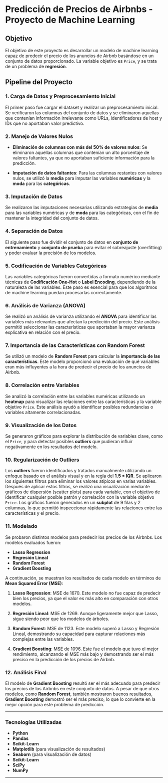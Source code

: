# **Predicción de Precios de Airbnbs - Proyecto de Machine Learning**

## **Objetivo**

El objetivo de este proyecto es desarrollar un modelo de machine learning capaz de predecir el precio de los anuncios de Airbnb basándose en un conjunto de datos proporcionado. La variable objetivo es `Price`, y se trata de un problema de **regresión**.

## **Pipeline del Proyecto**

### **1. Carga de Datos y Preprocesamiento Inicial**

El primer paso fue cargar el dataset y realizar un preprocesamiento inicial. Se verificaron las columnas del conjunto de datos y se eliminaron aquellas que contenían información irrelevante como URLs, identificadores de host y IDs que no aportaban valor predictivo.

### **2. Manejo de Valores Nulos**

- **Eliminación de columnas con más del 50% de valores nulos**: Se eliminaron aquellas columnas que contenían un alto porcentaje de valores faltantes, ya que no aportaban suficiente información para la predicción.
  
- **Imputación de datos faltantes**: Para las columnas restantes con valores nulos, se utilizó la **media** para imputar las variables **numéricas** y la **moda** para las **categóricas**.

### **3. Imputación de Datos**

Se realizaron las imputaciones necesarias utilizando estrategias de **media** para las variables numéricas y de **moda** para las categóricas, con el fin de mantener la integridad del conjunto de datos.

### **4. Separación de Datos**

El siguiente paso fue dividir el conjunto de datos en **conjunto de entrenamiento** y **conjunto de prueba** para evitar el sobreajuste (overfitting) y poder evaluar la precisión de los modelos.

### **5. Codificación de Variables Categóricas**

Las variables categóricas fueron convertidas a formato numérico mediante técnicas de **Codificación One-Hot** o **Label Encoding**, dependiendo de la naturaleza de las variables. Este paso es esencial para que los algoritmos de machine learning puedan procesarlas correctamente.

### **6. Análisis de Varianza (ANOVA)**

Se realizó un análisis de varianza utilizando el **ANOVA** para identificar las variables más relevantes que afectan la predicción del precio. Este análisis permitió seleccionar las características que aportaban la mayor varianza explicativa en relación con el precio.

### **7. Importancia de las Características con Random Forest**

Se utilizó un modelo de **Random Forest** para calcular la **importancia de las características**. Este modelo proporcionó una evaluación de qué variables eran más influyentes a la hora de predecir el precio de los anuncios de Airbnb.

### **8. Correlación entre Variables**

Se analizó la correlación entre las variables numéricas utilizando un **heatmap** para visualizar las relaciones entre las características y la variable objetivo `Price`. Este análisis ayudó a identificar posibles redundancias o variables altamente correlacionadas.

### **9. Visualización de los Datos**

Se generaron gráficos para explorar la distribución de variables clave, como el `Price`, y para detectar posibles **outliers** que pudieran influir negativamente en los resultados del modelo.

### **10. Regularización de Outliers**

Los **outliers** fueron identificados y tratados manualmente utilizando un enfoque basado en el análisis visual y en la regla del **1.5 * IQR**. Se aplicaron los siguientes filtros para eliminar los valores atípicos en varias variables.
Después de aplicar estos filtros, se realizó una visualización mediante gráficos de dispersión (scatter plots) para cada variable, con el objetivo de identificar cualquier posible patrón y correlación con la variable objetivo `Price`. Los gráficos fueron generados en un **subplot** de 9 filas y 2 columnas, lo que permitió inspeccionar rápidamente las relaciones entre las características y el precio.

### **11. Modelado**

Se probaron distintos modelos para predecir los precios de los Airbnbs. Los modelos evaluados fueron:

- **Lasso Regression**  
- **Regresión Lineal**  
- **Random Forest**  
- **Gradient Boosting**  

A continuación, se muestran los resultados de cada modelo en términos de **Mean Squared Error (MSE)**:

1. **Lasso Regression**: MSE de 1670. Este modelo no fue capaz de predecir bien los precios, ya que el valor es más alto en comparación con otros modelos.
  
2. **Regresión Lineal**: MSE de 1269. Aunque ligeramente mejor que Lasso, sigue siendo peor que los modelos de árboles.

3. **Random Forest**: MSE de 1123. Este modelo superó a Lasso y Regresión Lineal, demostrando su capacidad para capturar relaciones más complejas entre las variables.

4. **Gradient Boosting**: MSE de 1096. Este fue el modelo que tuvo el mejor rendimiento, alcanzando el MSE más bajo y demostrando ser el más preciso en la predicción de los precios de Airbnb.

### **12. Análisis Final**

El modelo de **Gradient Boosting** resultó ser el más adecuado para predecir los precios de los Airbnbs en este conjunto de datos. A pesar de que otros modelos, como **Random Forest**, también mostraron buenos resultados, **Gradient Boosting** demostró ser el más preciso, lo que lo convierte en la mejor opción para este problema de predicción.

---

### **Tecnologías Utilizadas**

- **Python**  
- **Pandas**  
- **Scikit-Learn**  
- **Matplotlib** (para visualización de resultados)  
- **Seaborn** (para visualización de datos)
- **Scikit-Learn**
- **SciPy**
- **NumPy**

---
